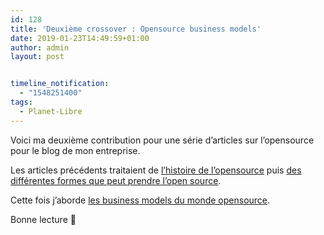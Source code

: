 ```yaml
---
id: 128
title: 'Deuxième crossover : Opensource business models'
date: 2019-01-23T14:49:59+01:00
author: admin
layout: post


timeline_notification:
  - "1548251400"
tags:
  - Planet-Libre
---
```

Voici ma deuxième contribution pour une série d&rsquo;articles sur l&rsquo;opensource pour le blog de mon entreprise.

Les articles précédents traitaient de [l&rsquo;histoire de l&rsquo;opensource](https://blog.worldline.tech/2018/10/29/opensource-history.html) puis [des différentes formes que peut prendre l&rsquo;open source](https://blog.worldline.tech/2018/12/19/FOSS-dimensions.html).

Cette fois j&rsquo;aborde [les business models du monde opensource](https://blog.worldline.tech/2019/01/23/opensource-business-models.html).

Bonne lecture 🙂